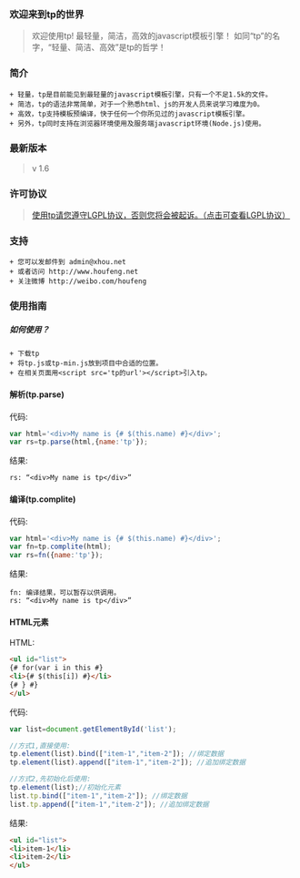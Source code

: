 ### 欢迎来到tp的世界
>欢迎使用tp! 最轻量，简洁，高效的javascript模板引擎！
>如同“tp”的名字，“轻量、简洁、高效”是tp的哲学！

### 简介
```
+ 轻量，tp是目前能见到最轻量的javascript模板引擎，只有一个不足1.5k的文件。
+ 简洁，tp的语法非常简单，对于一个熟悉html、js的开发人员来说学习难度为0。
+ 高效，tp支持模板预编译，快于任何一个你所见过的javascript模板引擎。
+ 另外，tp同时支持在浏览器环境使用及服务端javascript环境(Node.js)使用。
```

### 最新版本
>v 1.6

### 许可协议
>[使用tp请您遵守LGPL协议，否则您将会被起诉。（点击可查看LGPL协议）](http://www.gnu.org/licenses/lgpl.html)


### 支持
```
+ 您可以发邮件到 admin@xhou.net
+ 或者访问 http://www.houfeng.net
+ 关注微博 http://weibo.com/houfeng
```

### 使用指南

##### 如何使用？
```
+ 下载tp
+ 将tp.js或tp-min.js放到项目中合适的位置。
+ 在相关页面用<script src='tp的url'></script>引入tp。
```

#### 解析(tp.parse)
代码:
```javascript
var html='<div>My name is {# $(this.name) #}</div>';
var rs=tp.parse(html,{name:'tp'});
```
结果:
```
rs: “<div>My name is tp</div>”
```

#### 编译(tp.complite)
代码:
```javascript
var html='<div>My name is {# $(this.name) #}</div>';
var fn=tp.complite(html);
var rs=fn({name:'tp'});
```
结果:
```
fn: 编译结果，可以暂存以供调用。
rs: “<div>My name is tp</div>”
```

#### HTML元素
HTML:
```html
<ul id="list">
{# for(var i in this #}
<li>{# $(this[i]) #}</li>
{# } #}
</ul>
```
代码:
```javascript
var list=document.getElementById('list');

//方式1,直接使用:
tp.element(list).bind(["item-1","item-2"]); //绑定数据
tp.element(list).append(["item-1","item-2"]); //追加绑定数据

//方式2,先初始化后使用:
tp.element(list);//初始化元素
list.tp.bind(["item-1","item-2"]); //绑定数据
list.tp.append(["item-1","item-2"]); //追加绑定数据
```

结果:
```html
<ul id="list">
<li>item-1</li>
<li>item-2</li>
</ul>
```